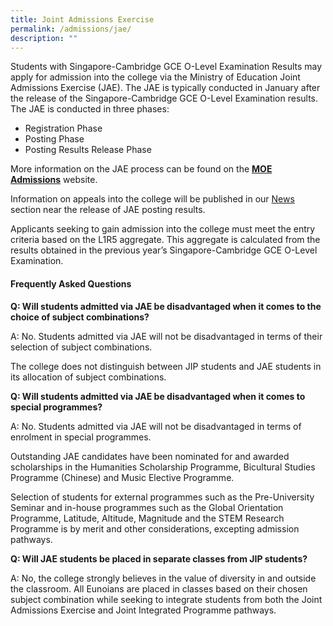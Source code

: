 ```yaml
---
title: Joint Admissions Exercise
permalink: /admissions/jae/
description: ""
---
```

Students with Singapore-Cambridge GCE O-Level Examination Results may apply for admission into the college via the Ministry of Education Joint Admissions Exercise (JAE). The JAE is typically conducted in January after the release of the Singapore-Cambridge GCE O-Level Examination results. The JAE is conducted in three phases:

*   Registration Phase
*   Posting Phase
*   Posting Results Release Phase

More information on the JAE process can be found on the **[MOE Admissions](https://www.moe.gov.sg/post-secondary/admissions)** website.

Information on appeals into the college will be published in our [News](https://www.eunoiajc.moe.edu.sg/news/) section near the release of JAE posting results.

Applicants seeking to gain admission into the college must meet the entry criteria based on the L1R5 aggregate. This aggregate is calculated from the results obtained in the previous year’s Singapore-Cambridge GCE O-Level Examination.

#### **Frequently Asked Questions**

**Q: Will students admitted via JAE be disadvantaged when it comes to the choice of subject combinations?**

A: No. Students admitted via JAE will not be disadvantaged in terms of their selection of subject combinations.

The college does not distinguish between JIP students and JAE students in its allocation of subject combinations.

**Q: Will students admitted via JAE be disadvantaged when it comes to special programmes?**

A: No. Students admitted via JAE will not be disadvantaged in terms of enrolment in special programmes.

Outstanding JAE candidates have been nominated for and awarded scholarships in the Humanities Scholarship Programme, Bicultural Studies Programme (Chinese) and Music Elective Programme.

Selection of students for external programmes such as the Pre-University Seminar and in-house programmes such as the Global Orientation Programme, Latitude, Altitude, Magnitude and the STEM Research Programme is by merit and other considerations, excepting admission pathways.

**Q: Will JAE students be placed in separate classes from JIP students?**

A: No, the college strongly believes in the value of diversity in and outside the classroom. All Eunoians are placed in classes based on their chosen subject combination while seeking to integrate students from both the Joint Admissions Exercise and Joint Integrated Programme pathways.